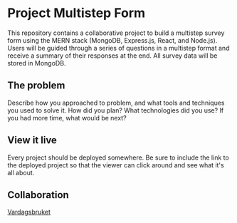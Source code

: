 # Project Multistep Form

This repository contains a collaborative project to build a multistep survey form using the MERN stack (MongoDB, Express.js, React, and Node.js). Users will be guided through a series of questions in a multistep format and receive a summary of their responses at the end. All survey data will be stored in MongoDB.

## The problem

Describe how you approached to problem, and what tools and techniques you used to solve it. How did you plan? What technologies did you use? If you had more time, what would be next?

## View it live

Every project should be deployed somewhere. Be sure to include the link to the deployed project so that the viewer can click around and see what it's all about.

## Collaboration

[Vardagsbruket](https://github.com/Vardagsbruket)
